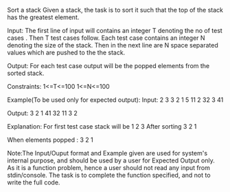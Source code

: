Sort a stack
Given a stack, the task is to sort it such that the top of the stack has the greatest element.

Input:
The first line of input will contains an integer T denoting the no of test cases . Then T test cases follow. Each test case contains an integer N denoting the size of the stack. Then in the next line are N space separated values which are pushed to the the stack. 

Output:
For each test case output will be the popped elements from the sorted stack.

Constraints:
1<=T<=100
1<=N<=100

Example(To be used only for expected output):
Input:
2
3
3 2 1
5
11 2 32 3 41

Output:
3 2 1
41 32 11 3 2

Explanation:
For first test case stack will be
1
2
3
After sorting 
3
2 
1

When elements  popped : 3 2 1

Note:The Input/Ouput format and Example given are used for system's internal purpose, and should be used by a user for Expected Output only. As it is a function problem, hence a user should not read any input from stdin/console. The task is to complete the function specified, and not to write the full code.